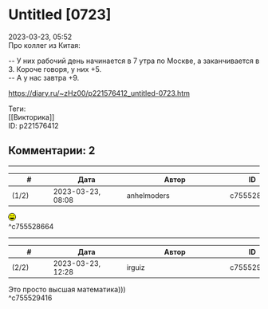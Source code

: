 Untitled [0723]
===============

  
2023-03-23, 05:52  
 Про коллег из Китая:   
   
 -- У них рабочий день начинается в 7 утра по Москве, а заканчивается в 3. Короче говоря, у них +5.   
 -- А у нас завтра +9.   
  
<https://diary.ru/~zHz00/p221576412_untitled-0723.htm>  
  
Теги:  
[[Викторика]]  
ID: p221576412  


Комментарии: 2
--------------

  


---



|         #         |              Дата              |                     Автор                     |           ID           |
| --- | --- | --- | --- |
| (1/2) | 2023-03-23, 08:08 | anhelmoders | c755528664 |

  
 ![:laugh:](pics/1126.gif)   
 ^c755528664

---



|         #         |              Дата              |                     Автор                     |           ID           |
| --- | --- | --- | --- |
| (2/2) | 2023-03-23, 12:28 | irguiz | c755529416 |

  
 Это просто высшая математика)))   
 ^c755529416